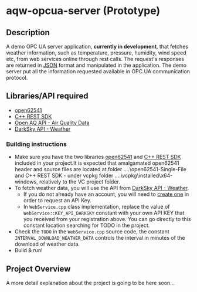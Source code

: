 # aqw-opcua-server (Prototype)

## Description

A demo OPC UA server application, **currently in development**, that fetches weather information, such as temperature, pressure, humidity, wind speed etc, from web services online through rest calls. The request's responses are returned in [JSON](http://json.org/) format and manipulated in the application. The demo server put all the information requested available in OPC UA communication protocol.

## Libraries/API required
- [open62541](https://open62541.org/)
- [C++ REST SDK](https://github.com/Microsoft/cpprestsdk)
- [Open AQ API - Air Quality Data](https://openaq.org)
- [DarkSky API - Weather](https://darksky.net/dev)

### Building instructions
- Make sure you have the two libraries [open62541](https://open62541.org/) and [C++ REST SDK](https://github.com/Microsoft/cpprestsdk) included in your project.It is expected that amalgamated open62541 header and source files are located at folder ..\..\open62541-Single-File and C++ REST SDK - under vcpkg folder ..\..\vcpkg\installed\x64-windows, relatively to the VC project folder.
- To fetch weather data, you will use the API from [DarkSky API - Weather](https://darksky.net/dev). 
	* If you do not already have an account, you will need to [create one](https://darksky.net/dev/register) in order to request an API Key.
	* In `WebService.cpp` class implementation, replace the value of `WebService::KEY_API_DARKSKY` constant with your own API KEY that you received from your registration above. You can go directly to this constant location searching for TODO in the project.
- Check the `TODO` in the `WebService.cpp` source code,  the constant `INTERVAL_DOWNLOAD_WEATHER_DATA` controls the interval in minutes of the download of weather data.
- Build & run!

## Project Overview

A more detail explanation about the project is going to be here soon...
